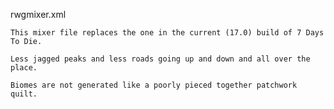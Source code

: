 rwgmixer.xml

	This mixer file replaces the one in the current (17.0) build of 7 Days To Die.  

	Less jagged peaks and less roads going up and down and all over the place.

	Biomes are not generated like a poorly pieced together patchwork quilt.